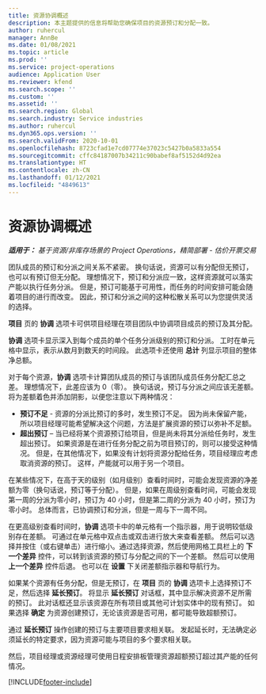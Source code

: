 ```yaml
---
title: 资源协调概述
description: 本主题提供的信息将帮助您确保项目的资源预订和分配一致。
author: ruhercul
manager: AnnBe
ms.date: 01/08/2021
ms.topic: article
ms.prod: ''
ms.service: project-operations
audience: Application User
ms.reviewer: kfend
ms.search.scope: ''
ms.custom: ''
ms.assetid: ''
ms.search.region: Global
ms.search.industry: Service industries
ms.author: ruhercul
ms.dyn365.ops.version: ''
ms.search.validFrom: 2020-10-01
ms.openlocfilehash: 8723cfad1e7cd07774e37023c5427b0a5833a554
ms.sourcegitcommit: cffc84187007b34211c90babef8af5152d4d92ea
ms.translationtype: HT
ms.contentlocale: zh-CN
ms.lasthandoff: 01/12/2021
ms.locfileid: "4849613"
---
```

# <a name="resource-reconciliation-overview"></a>资源协调概述

_**适用于：** 基于资源/非库存场景的 Project Operations，精简部署 - 估价开票交易_

团队成员的预订和分派之间关系不紧密。 换句话说，资源可以有分配但无预订，也可以有预订但无分配。 理想情况下，预订和分派应一致，这样资源就可以落实产能以执行任务分派。 但是，预订可能基于可用性，而任务的时间安排可能会随着项目的进行而改变。 因此，预订和分派之间的这种松散关系可以为您提供灵活的选择。

**项目** 页的 **协调** 选项卡可供项目经理在项目团队中协调项目成员的预订及其分配。

**协调** 选项卡显示深入到每个成员的单个任务分派级别的预订和分派。 工时在单元格中显示，表示从数月到数天的时间段。 此选项卡还使用 **总计** 列显示项目的整体净总额。

对于每个资源，**协调** 选项卡计算团队成员的预订与该团队成员任务分配汇总之差。 理想情况下，此差应该为 0（零）。 换句话说，预订与分派之间应该无差额。 将为差额着色并添加阴影，以便您注意以下两种情况：

- **预订不足** - 资源的分派比预订的多时，发生预订不足。 因为尚未保留产能，所以项目经理可能希望解决这个问题，方法是扩展资源的预订以弥补不足额。
- **超出预订** – 当已经将某个资源预订给项目，但是尚未将其分派给任务时，发生超出预订。 如果资源是在进行任务分配之前为项目预订的，则可以接受这种情况。 但是，在其他情况下，如果没有计划将资源分配给任务，项目经理应考虑取消资源的预订。 这样，产能就可以用于另一个项目。

在某些情况下，在高于天的级别（如月级别）查看时间时，可能会发现资源的净差额为零（换句话说，预订等于分配）。 但是，如果在周级别查看时间，可能会发现第一周的分派为零小时，预订为 40 小时，但是第二周的分派为 40 小时，预订为零小时。 总体而言，已协调预订和分派，但是一周与下一周不同。

在更高级别查看时间时，**协调** 选项卡中的单元格有一个指示器，用于说明较低级别存在差额。 可通过在单元格中双点击或双击进行放大来查看差额。 然后可以选择并按住（或右键单击）进行缩小。通过选择资源，然后使用网格工具栏上的 **下一个差异** 控件，可以转到该资源的预订与分配之间的下一个差额。 然后可以使用 **上一个差异** 控件后退。 也可以在 **设置** 下关闭差额指示器和导航行为。

如果某个资源有任务分配，但是无预订，在 **项目** 页的 **协调** 选项卡上选择预订不足，然后选择 **延长预订**。 将显示 **延长预订** 对话框，其中显示解决资源不足所需的预订。 此对话框还显示该资源在所有项目或其他可计划实体中的现有预订。 如果选择 **确定** 为资源创建预订，无论该资源是否可用，都可能导致超额预订。

通过 **延长预订** 操作创建的预订与主要项目要求相关联。 发起延长时，无法确定必须延长的特定要求，因为资源可能与项目的多个要求相关联。

然后，项目经理或资源经理可使用日程安排板管理资源超额预订超过其产能的任何情况。


[!INCLUDE[footer-include](../includes/footer-banner.md)]